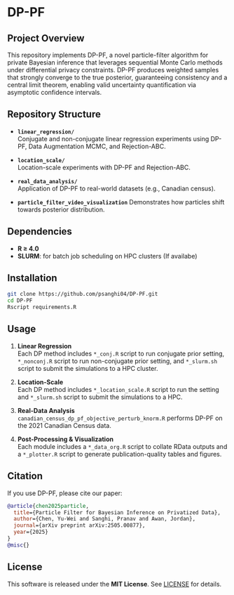 # DP-PF

## Project Overview  
This repository implements DP-PF, a novel particle-filter algorithm for private Bayesian inference that leverages sequential Monte Carlo methods under differential privacy constraints. DP-PF produces weighted samples that strongly converge to the true posterior, guaranteeing consistency and a central limit theorem, enabling valid uncertainty quantification via asymptotic confidence intervals.

## Repository Structure

- **`linear_regression/`**  
  Conjugate and non-conjugate linear regression experiments using DP-PF, Data Augmentation MCMC, and Rejection-ABC.  

- **`location_scale/`**  
  Location-scale experiments with DP-PF and Rejection-ABC.  
  
- **`real_data_analysis/`**  
  Application of DP-PF to real-world datasets (e.g., Canadian census).

- **`particle_filter_video_visualization`**
  Demonstrates how particles shift towards posterior distribution.

## Dependencies

- **R ≥ 4.0**  
- **SLURM**: for batch job scheduling on HPC clusters (If availabe)

## Installation

```bash
git clone https://github.com/psanghi04/DP-PF.git
cd DP-PF
Rscript requirements.R
```

## Usage

1. **Linear Regression**  
   Each DP method includes `*_conj.R` script to run conjugate prior setting, `*_nonconj.R` script to run non-conjugate prior setting, and `*_slurm.sh` script to submit the simulations to a HPC cluster.

2. **Location-Scale**  
   Each DP method includes `*_location_scale.R` script to run the setting and `*_slurm.sh` script to submit the simulations to a HPC.

3. **Real-Data Analysis**  
   `canadian_census_dp_pf_objective_perturb_knorm.R` performs DP-PF on the 2021 Canadian Census data.

4. **Post-Processing & Visualization**  
   Each module includes a `*_data_org.R` script to collate RData outputs and a `*_plotter.R` script to generate publication-quality tables and figures.

## Citation

If you use DP-PF, please cite our paper:

```bibtex
@article{chen2025particle,
  title={Particle Filter for Bayesian Inference on Privatized Data},
  author={Chen, Yu-Wei and Sanghi, Pranav and Awan, Jordan},
  journal={arXiv preprint arXiv:2505.00877},
  year={2025}
}
@misc{}
```

## License

This software is released under the **MIT License**. See [LICENSE](LICENSE) for details.
